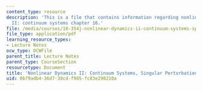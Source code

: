 ```yaml
---
content_type: resource
description: 'This is a file that contains information regarding nonlinear dynamics
  II: continuum systems chapter 16.'
file: /media/courses/18-354j-nonlinear-dynamics-ii-continuum-systems-spring-2015/0b79adb436d738cdf985fc83e298210a_MIT18_354JS15_Ch16.pdf
file_type: application/pdf
learning_resource_types:
- Lecture Notes
ocw_type: OCWFile
parent_title: Lecture Notes
parent_type: CourseSection
resourcetype: Document
title: 'Nonlinear Dynamics II: Continuum Systems, Singular Perturbations'
uid: 0b79adb4-36d7-38cd-f985-fc83e298210a
---
```

